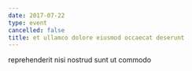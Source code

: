 ```yaml
---
date: 2017-07-22
type: event
cancelled: false
title: et ullamco dolore eiusmod occaecat deserunt
---
```

reprehenderit nisi nostrud sunt ut commodo